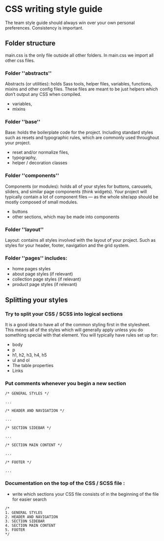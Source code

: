 # CSS writing style guide
The team style guide should always win over your own personal preferences. Consistency is important.


## Folder structure

main.css is the only file outside all other folders. In main.css we import all other css files. 

### Folder ''abstracts''
Abstracts (or utilities): holds Sass tools, helper files, variables, functions, mixins and other config files. These files are meant to be just helpers which don’t output any CSS when compiled.
* variables, 
* mixins

### Folder ''base''
Base: holds the boilerplate code for the project. Including standard styles such as resets and typographic rules, which are commonly used throughout your project.
* reset and/or normalize files, 
* typography,
* helper / decoration classes

### Folder ''components'' 
Components (or modules): holds all of your styles for buttons, carousels, sliders, and similar page components (think widgets). Your project will typically contain a lot of component files — as the whole site/app should be mostly composed of small modules.
* buttons
* other sections, which may be made into components

### Folder ''layout'' 
Layout: contains all styles involved with the layout of your project. Such as styles for your header, footer, navigation and the grid system.

### Folder ''pages'' includes:
* home pages styles
* about page styles (if relevant)
* collection page styles (if relevant)
* product page styles (if relevant)

## Splitting your styles

### Try to split your CSS / SCSS into logical sections

It is a good idea to have all of the common styling first in the stylesheet. 
This means all of the styles which will generally apply unless you do something special with that element. You will typically have rules set up for:

* body
* p
* h1, h2, h3, h4, h5
* ul and ol
* The table properties
* Links

### Put comments whenever you begin a new section

```
/* GENERAL STYLES */

...

/* HEADER AND NAVIGATION */

...

/* SECTION SIDEBAR */

...

/* SECTION MAIN CONTENT */

...

/* FOOTER */

...
```

### Documentation on the top of the CSS / SCSS file :
- write which sections your CSS file consists of in the beginning of the file for easier search
```
/*
1. GENERAL STYLES
2. HEADER AND NAVIGATION
3. SECTION SIDEBAR
4. SECTION MAIN CONTENT
5. FOOTER
*/
```
 